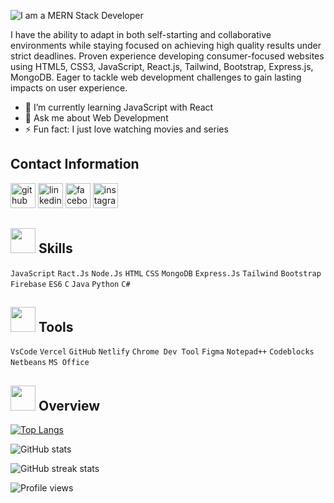 
![I am a MERN Stack Developer ](https://scontent.fdac41-1.fna.fbcdn.net/v/t39.30808-6/318178930_5664424333670564_3998066097475648494_n.jpg?_nc_cat=108&ccb=1-7&_nc_sid=730e14&_nc_eui2=AeF0lha60era6i2-lcMyQefP-kdn0BRdjLj6R2fQFF2MuOiTMFQNTjjrRfkyIxFLG28YVzZfPySEzCQMi4-_gC59&_nc_ohc=pn8xE5tq3UUAX8aceyt&_nc_ht=scontent.fdac41-1.fna&oh=00_AfDngxojCERrhULJlCsuJRugeXE3rq33gW5B6jXR3USI5Q&oe=6397B6FC)

I have the ability to adapt in both self-starting and collaborative environments while staying focused on achieving high quality results under strict deadlines. Proven experience developing consumer-focused websites using HTML5, CSS3, JavaScript, React.js, Tailwind, Bootstrap, Express.js, MongoDB. Eager to tackle web development challenges to gain lasting impacts on user experience.

- 🌱 I’m currently learning JavaScript with React 
- 💬 Ask me about Web Development 
- ⚡ Fun fact: I just love watching movies and series 

## Contact Information

[<img src='https://pics.freeicons.io/uploads/icons/png/16472142071530099325-512.png' alt='github' height='40'>](https://github.com/k-m-rahman)  [<img src='https://upload.wikimedia.org/wikipedia/commons/thumb/8/81/LinkedIn_icon.svg/108px-LinkedIn_icon.svg.png' alt='linkedin' height='40'>](https://www.linkedin.com/in/khandakar-mahmudur-rahman-58a4311b2/)  [<img src='https://upload.wikimedia.org/wikipedia/commons/thumb/b/b8/2021_Facebook_icon.svg/768px-2021_Facebook_icon.svg.png?20220821121039' alt='facebook' height='40'>](https://www.facebook.com/deaddrummerz)  [<img src='https://upload.wikimedia.org/wikipedia/commons/thumb/e/e7/Instagram_logo_2016.svg/198px-Instagram_logo_2016.svg.png?20210403190622' alt='instagram' height='40'>](https://www.instagram.com/sourabh_rahmaan/) 
 

 
## <img height="40" src="https://raw.githubusercontent.com/TheDudeThatCode/TheDudeThatCode/master/Assets/Developer.gif" >  Skills 

`JavaScript` `Ract.Js` `Node.Js` `HTML` `CSS` `MongoDB` `Express.Js` `Tailwind` `Bootstrap` `Firebase` `ES6` `C` `Java` `Python` `C#`

## <img height="40" src="https://mymtmcare.com/assets/images/MTMWeb_About_3_Tools.gif" > Tools

`VsCode` `Vercel` `GitHub` `Netlify` `Chrome Dev Tool` `Figma` `Notepad++` `Codeblocks` `Netbeans` `MS Office`


## <img height="40" src="https://www.tiqets.com/venues/wp-content/uploads/2021/05/boost.gif" > Overview
 

[![Top Langs](https://github-readme-stats.vercel.app/api/top-langs/?username=k-m-rahman&layout=compact&theme=radical)](https://github.com/anuraghazra/github-readme-stats)

![GitHub stats](https://github-readme-stats.vercel.app/api?username=k-m-rahman&show_icons=true&theme=radical)  

![GitHub streak stats](https://streak-stats.demolab.com/?user=k-m-rahman&show_icons=true&theme=radical)  

![Profile views](https://gpvc.arturio.dev/k-m-rahman)  
